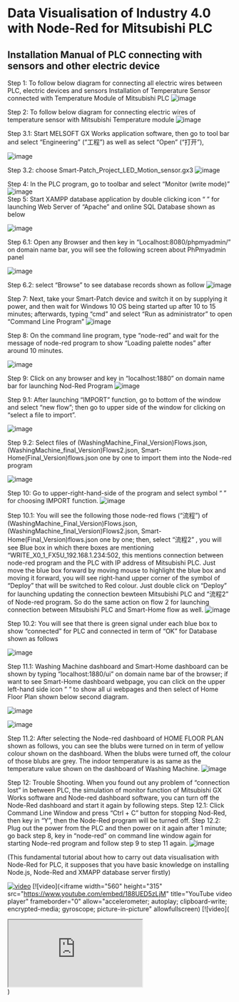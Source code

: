# Data Visualisation of Industry 4.0 with Node-Red for Mitsubishi PLC

## Installation Manual of PLC connecting with sensors and other electric device

Step 1: To follow below diagram for connecting all electric wires between PLC, electric devices and sensors
Installation of Temperature Sensor connected with Temperature Module of Mitsubishi PLC
![image](https://user-images.githubusercontent.com/57984642/164303462-4cb2daa9-3c70-4485-8952-89be6da89138.png)

Step 2: To follow below diagram for connecting electric wires of temperature sensor with Mitsubishi Temperature module
![image](https://user-images.githubusercontent.com/57984642/164303515-0740f382-fbe3-4aaa-81ef-3171929ba8e1.png)
 
Step 3.1: Start MELSOFT GX Works application software, then go to tool bar and select “Engineering” (“工程”) as well as select “Open” (“打开”), 

![image](https://user-images.githubusercontent.com/57984642/164303552-570d76e7-d12e-4dd9-8261-9fd12a11aa27.png)
 
Step 3.2: choose Smart-Patch_Project_LED_Motion_sensor.gx3
![image](https://user-images.githubusercontent.com/57984642/164303572-281f9f3a-43e0-4adc-a34a-837228b05fa4.png)

Step 4: In the PLC program, go to toolbar and select “Monitor (write mode)”                                                           ![image](https://user-images.githubusercontent.com/57984642/164303593-b7af78ef-45e7-4e82-a90a-67df00f033e3.png)                                                                                                
Step 5: Start XAMPP database application by double clicking icon “ ” for launching Web Server of “Apache” and online SQL Database shown as below

![image](https://user-images.githubusercontent.com/57984642/164303641-477713c0-c2e8-4686-808f-54dd88a59839.png) 

Step 6.1: Open any Browser and then key in “Localhost:8080/phpmyadmin/” on domain name bar, you will see the following screen about PhPmyadmin panel

![image](https://user-images.githubusercontent.com/57984642/164303662-a5a99db3-3b2f-4817-b2f8-8ba7f62acd72.png)

Step 6.2: select “Browse” to see database records shown as follow
![image](https://user-images.githubusercontent.com/57984642/164303701-2f110475-64d2-4013-a826-cc72ee87fb78.png)

Step 7: Next, take your Smart-Patch device and switch it on by supplying it power, and then wait for Windows 10 OS being started up after 10 to 15 minutes; afterwards, typing “cmd” and select “Run as administrator” to open “Command Line Program”
![image](https://user-images.githubusercontent.com/57984642/164303722-fbf12821-22b7-44e3-8aef-662e27ab5c45.png)
  
Step 8: On the command line program, type “node-red” and wait for the message of node-red program to show “Loading palette nodes” after around 10 minutes.

![image](https://user-images.githubusercontent.com/57984642/164303754-6d100eef-abcf-48fd-aea3-7fb7a9e031a8.png) 

Step 9: Click on any browser and key in “localhost:1880” on domain name bar for launching Nod-Red Program
![image](https://user-images.githubusercontent.com/57984642/164303801-928d427e-d6e0-4729-8431-dd7b26c6f55f.png)

Step 9.1: After launching “IMPORT” function, go to bottom of the window and select “new flow”; then go to upper side of the window for clicking on “select a file to import”. 

![image](https://user-images.githubusercontent.com/57984642/164303842-dd89aaf3-e176-4c2f-8a7d-8cc5c23ec02b.png)
 
Step 9.2: Select files of (WashingMachine_Final_Version)Flows.json, (WashingMachine_final_Version)Flows2.json, Smart-Home(Final_Version)flows.json one by one to import them into the Node-red program

![image](https://user-images.githubusercontent.com/57984642/164303862-f89c9e6c-36b2-4450-9184-681c335bcf84.png)

Step 10: Go to upper-right-hand-side of the program and select symbol “ ” for choosing IMPORT function.
![image](https://user-images.githubusercontent.com/57984642/164303820-728a1d8d-ac36-4a71-b668-44d1be63361c.png)
  
Step 10.1: You will see the following those node-red flows (“流程”) of (WashingMachine_Final_Version)Flows.json, (WashingMachine_final_Version)Flows2.json, Smart-Home(Final_Version)flows.json one by one; then, select “流程2” , you will see Blue box in which there boxes are mentioning “WRITE_X0_1_FX5U_192.168.1.234:502, this mentions connection between node-red program and the PLC with IP address of Mitsubishi PLC. Just move the blue box forward by moving mouse to highlight the blue box and moving it forward, you will see right-hand upper corner of the symbol of “Deploy” that will be switched to Red colour. Just double click on “Deploy” for launching updating the connection bewteen Mitsubishi PLC and “流程2” of Node-red program. So do the same action on flow 2 for launching connection between Mitsubishi PLC and Smart-Home flow as well.
![image](https://user-images.githubusercontent.com/57984642/164303890-c6ebe22d-cf9b-4c1c-95a1-e2cef56cf931.png)
 
Step 10.2: You will see that there is green signal under each blue box to show “connected” for PLC and connected in term of “OK” for Database shown as follows

![image](https://user-images.githubusercontent.com/57984642/164303913-7b60bf96-9e29-4767-9f27-18c516e42af2.png)
 
Step 11.1: Washing Machine dashboard and Smart-Home dashboard can be shown by typing “localhost:1880/ui” on domain name bar of the browser; if want to see Smart-Home dashboard webpage, you can click on the upper left-hand side icon “                “ to show all ui webpages and then select of Home Floor Plan shown below second diagram.

![image](https://user-images.githubusercontent.com/57984642/164303933-0063b35b-5a10-46a0-898c-f302c10c64cc.png)
 
![image](https://user-images.githubusercontent.com/57984642/164303969-583aee2d-2b43-44de-8afe-e26e7581af99.png)
 
Step 11.2: After selecting the Node-red dashboard of HOME FLOOR PLAN shown as follows, you can see the blubs were turned on in term of yellow colour shown on the dashboard. When the blubs were turned off, the colour of those blubs are grey. The indoor temperature is as same as the temperature value shown on the dashboard of Washing Machine.
![image](https://user-images.githubusercontent.com/57984642/164303982-aa242ea3-c05c-40f7-b6db-d0ebfc0b18d3.png)
 
Step 12: Trouble Shooting. When you found out any problem of “connection lost” in between PLC, the simulation of monitor function of Mitsubishi GX Works software and Node-red dashboard software, you can turn off the Node-Red dashboard and start it again by following steps.
 Step 12.1: Click Command Line Window and press “Ctrl + C” button for stopping Nod-Red, then key in “Y”, then the Node-Red program will be turned off.
Step 12.2: Plug out the power from the PLC and then power on it again after 1 minute; go back step 8, key in “node-red” on command line window again for starting Node-red program and follow step 9 to step 11 again.
![image](https://user-images.githubusercontent.com/57984642/164304480-019154fa-1bc9-4b57-a4b0-ddc5dd700683.png)

(This fundamental tutorial about how to carry out data visualisation with Node-Red for PLC, it supposes that you have basic knowledge on installing Node.js, Node-Red and XMAPP database server firstly)

[![video](https://img.youtube.com/vi/188UED5zLjM/0.jpg)](https://www.youtube.com/embed/188UED5zLjM "Click to play on Youtube.com")
[![video](<iframe width="560" height="315" src="https://www.youtube.com/embed/188UED5zLjM" title="YouTube video player" frameborder="0" allow="accelerometer; autoplay; clipboard-write; encrypted-media; gyroscope; picture-in-picture" allowfullscreen</iframe>)
[![video](<div class="container"> 
  <iframe class="responsive-iframe" src="https://www.youtube.com/embed/188UED5zLjM"></iframe></div>)
